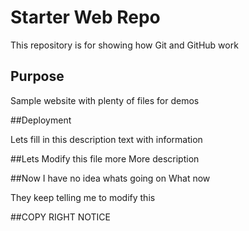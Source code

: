 # Starter Web Repo

This repository is for showing how Git and GitHub work

## Purpose

Sample website with plenty of files for demos

##Deployment

Lets fill in this description text with information

##Lets Modify this file more
More description

##Now I have no idea whats going on
What now

They keep telling me to modify this

##COPY RIGHT NOTICE
